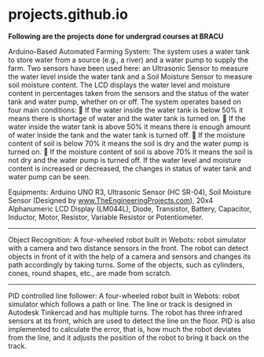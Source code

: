 # projects.github.io

**Following are the projects done for undergrad courses at BRACU**

Arduino-Based Automated Farming System:
The system uses a water tank to store water from a source (e.g., a river) and a water pump to
supply the farm. Two sensors have been used here: an Ultrasonic Sensor to measure the water level inside the water
tank and a Soil Moisture Sensor to measure soil moisture content. The
LCD displays the water level and moisture content in percentages taken from the sensors and the status of the water tank and water pump, whether on or off. The system operates 
based on four main conditions:
 If the water inside the water tank is below 50% it means there is shortage of water and the water tank is turned on.
 If the water inside the water tank is above 50% it means there is enough amount of water inside the tank and the water tank is turned off.
 If the moisture content of soil is below 70% it means the soil is dry and the water pump is turned on.
 If the moisture content of soil is above 70% it means the soil is not dry and the water pump is turned off.
If the water level and moisture content is increased or decreased, the changes in status of water tank and water pump can be seen.

Equipments:
Arduino UNO R3, Ultrasonic Sensor (HC SR-04), Soil Moisture Sensor (Designed by
www.TheEngineeringProjects.com), 20x4 Alphanumeric LCD Display (LM044L), Diode,
Transistor, Battery, Capacitor, Inductor, Motor, Resistor, Variable Resistor or Potentiometer.

------------------------------------------------------------------------------------------------------------------------------------------------------------------------------------------------------------------------------------------------------------------------------------------------------------------------------------------------------------------

Object Recognition: 
A four-wheeled robot built in Webots: robot simulator with a camera and two distance sensors in the front. The robot can detect objects in front of it with the help of a camera and sensors and changes its path accordingly by taking turns. Some of the objects, such as cylinders, cones, round shapes, etc., are made from scratch.  

------------------------------------------------------------------------------------------------------------------------------------------------------------------------------------------------------------------------------------------------------------------------------------------------------------------------------------------------------------------

PID controlled line follower: 
A four-wheeled robot built in Webots: robot simulator which follows a path or line. The line or track is designed in Autodesk Tinkercad and has multiple turns. The robot has three infrared sensors at its front, which are used to detect the line on the floor. PID is also implemented to calculate the error, that is, how much the robot deviates from the line, and it adjusts the position of the robot to bring it back on the track.
